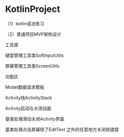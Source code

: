 # KotlinProject
<p>（1）kotlin语法练习</p>
<p>（2）普通项目MVP架构设计</p>
<p> </p>
<p>工具类</p>
<p>键盘管理工具类SoftInputUtils</p>
<p>屏幕管理工具类ScreenUtils</p>
<p> </p>
<p>功能区</p>
<p>Model数据请求模板</p>
<p>Activity栈ActivityStack</p>
<p>Activity启动与关闭动画</p>
<p>基类处理滑动关闭Activity界面</p>
<p>基类处理点击屏幕除了EditText 之外的任意地方关闭软键盘</p>

